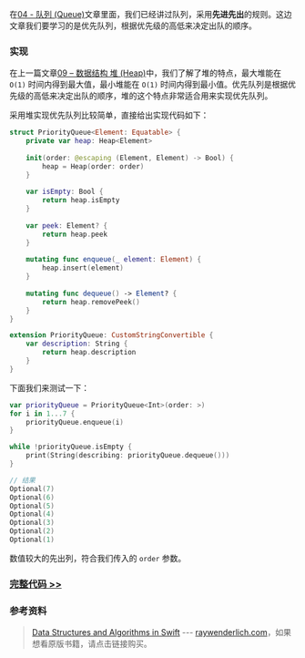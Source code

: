 在[04 - 队列 (Queue)](https://github.com/Lebron1992/learning-notes/blob/master/data-structure-and-algorithm/04%20-%20%E9%98%9F%E5%88%97%20(Queue).md)文章里面，我们已经讲过队列，采用**先进先出**的规则。这边文章我们要学习的是优先队列，根据优先级的高低来决定出队的顺序。

### 实现

在上一篇文章[09 – 数据结构 堆 (Heap)](https://github.com/Lebron1992/learning-notes/blob/master/data-structure-and-algorithm/09%20-%20%E6%95%B0%E6%8D%AE%E7%BB%93%E6%9E%84%20%E5%A0%86%20(Heap).md)中，我们了解了堆的特点，最大堆能在 `O(1)` 时间内得到最大值，最小堆能在 `O(1)` 时间内得到最小值。优先队列是根据优先级的高低来决定出队的顺序，堆的这个特点非常适合用来实现优先队列。

采用堆实现优先队列比较简单，直接给出实现代码如下：

```swift
struct PriorityQueue<Element: Equatable> {
    private var heap: Heap<Element>
    
    init(order: @escaping (Element, Element) -> Bool) {
        heap = Heap(order: order)
    }
    
    var isEmpty: Bool {
        return heap.isEmpty
    }
    
    var peek: Element? {
        return heap.peek
    }
    
    mutating func enqueue(_ element: Element) {
        heap.insert(element)
    }
    
    mutating func dequeue() -> Element? {
        return heap.removePeek()
    }
}

extension PriorityQueue: CustomStringConvertible {
    var description: String {
        return heap.description
    }
}
```

下面我们来测试一下：

```swift
var priorityQueue = PriorityQueue<Int>(order: >)
for i in 1...7 {
    priorityQueue.enqueue(i)
}

while !priorityQueue.isEmpty {
    print(String(describing: priorityQueue.dequeue()))
}

// 结果
Optional(7)
Optional(6)
Optional(5)
Optional(4)
Optional(3)
Optional(2)
Optional(1)
```

数值较大的先出列，符合我们传入的 `order` 参数。

### [完整代码 >>](https://github.com/Lebron1992/swift-algorithm-demo/blob/master/swift-algorithm/Priority%20Queue/PriorityQueue.swift)

### 参考资料

> [Data Structures and Algorithms in Swift](https://store.raywenderlich.com/products/data-structures-and-algorithms-in-swift) --- [raywenderlich.com](https://www.raywenderlich.com/)，如果想看原版书籍，请点击链接购买。
